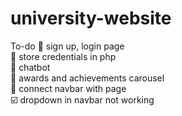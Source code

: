 # university-website
To-do
🔳 sign up, login page <br>
🔳 store credentials in php <br>
🔳 chatbot <br>
🔳 awards and achievements carousel <br>
🔳 connect navbar with page <br>
☑️ dropdown in navbar not working <br>